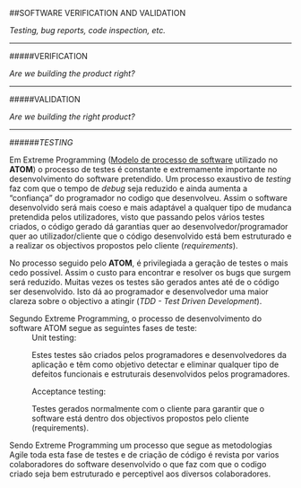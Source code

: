 ##SOFTWARE VERIFICATION AND VALIDATION

*Testing, bug reports, code inspection, etc.*

---

#####VERIFICATION

*Are we building the product right?*

---

#####VALIDATION

*Are we building the right product?*

---

######*TESTING*


Em Extreme Programming ([Modelo de processo de software](https://github.com/DiogoXRP/atom/blob/master/ESOF-docs/SoftwareProcessModel.md) utilizado no **ATOM**) o processo de testes é constante e extremamente importante no desenvolvimento do software pretendido. Um processo exaustivo de *testing* faz com que o tempo de *debug* seja reduzido e ainda aumenta a “confiança” do programador no codigo que desenvolveu. Assim o software desenvolvido será mais coeso e mais adaptável a qualquer tipo de mudanca pretendida pelos utilizadores, visto que passando pelos vários testes criados, o código gerado dá garantias quer ao desenvolvedor/programador quer ao utilizador/cliente que o código desenvolvido está bem estruturado e a realizar os objectivos propostos pelo cliente (*requirements*). 

No processo seguido pelo **ATOM**, é privilegiada a geração de testes o mais cedo possivel. Assim o custo para encontrar e resolver os bugs que surgem será reduzido.
Muitas vezes os testes são gerados antes até de o código ser desenvolvido. Isto dá ao programador e desenvolvedor uma maior clareza sobre o objectivo a atingir (*TDD - Test Driven Development*). 

<dl>
<dt>Segundo Extreme Programming, o processo de desenvolvimento do software ATOM segue as seguintes fases de teste:
</dt>

<dd> Unit testing:

Estes testes são criados pelos programadores e desenvolvedores da aplicação e  têm como objetivo detectar e eliminar qualquer tipo de defeitos funcionais e estruturais desenvolvidos pelos programadores.</dd>

<dd> Acceptance testing:

Testes gerados normalmente com o cliente para garantir que o software está dentro dos objectivos propostos pelo cliente (requirements).</dd>
</dl>

Sendo Extreme Programming um processo que segue as metodologias Agile toda esta fase de testes e de criação de código é revista por varios colaboradores do software desenvolvido o que faz com que o codigo criado seja bem estruturado e perceptivel aos diversos colaboradores.
